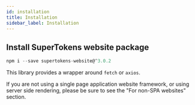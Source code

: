 ```yaml
---
id: installation
title: Installation
sidebar_label: Installation
---
```


## Install SuperTokens website package
```js
npm i --save supertokens-website@^3.0.2
```

This library provides a wrapper around ```fetch``` or ```axios```.

<div class="specialNote">
If you are not using a single page application website framework, or using server side rendering, please be sure to see the "For non-SPA websites" section.
</div>